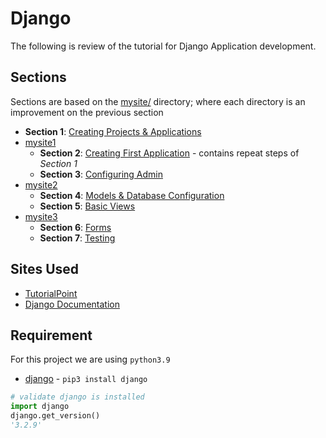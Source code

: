 # Django 

The following is review of the tutorial for Django Application development. 

## Sections
Sections are based on the [mysite/]() directory; where each directory is an improvement on the previous section 

* **Section 1**: [Creating Projects & Applications](setup.md)
* [mysite1](mysite1/)
  * **Section 2**: [Creating First Application](polls_app.md)  - contains repeat steps of _Section 1_
  * **Section 3**: [Configuring Admin](admin_interface.md)
* [mysite2](mysite2/) 
  * **Section 4**: [Models & Database Configuration](models.md)
  * **Section 5**: [Basic Views](views.md)
* [mysite3](mysite3/)
  * **Section 6**: [Forms](forms.md)
  * **Section 7**: [Testing](testing.md)

## Sites Used
* [TutorialPoint](https://www.tutorialspoint.com/django/index.htm)
* [Django Documentation](https://docs.djangoproject.com/en/3.2/) 

## Requirement
For this project we are using `python3.9`  
*  [django](https://www.djangoproject.com/download/) - `pip3 install django` 

```python
# validate django is installed
import django 
django.get_version()
'3.2.9'
```


